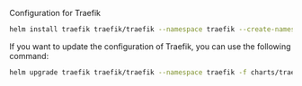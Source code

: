 Configuration for Traefik
```bash
helm install traefik traefik/traefik --namespace traefik --create-namespace -f charts/traefik/values.yml
```

If you want to update the configuration of Traefik, you can use the following command:
```bash 
helm upgrade traefik traefik/traefik --namespace traefik -f charts/traefik/values.yml
```
